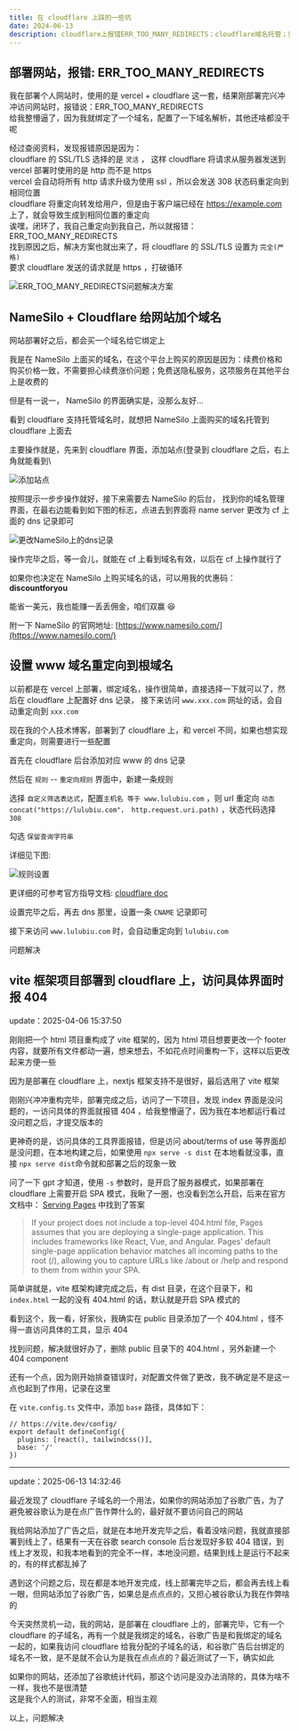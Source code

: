 ```yaml
---
title: 在 cloudflare 上踩的一些坑
date: 2024-06-13
description: cloudflare上报错ERR_TOO_MANY_REDIRECTS；cloudflare域名托管；重定向规则设置
---
```


## 部署网站，报错: ERR_TOO_MANY_REDIRECTS

我在部署个人网站时，使用的是 vercel + cloudflare 这一套，结果刚部署完兴冲冲访问网站时，报错说：ERR_TOO_MANY_REDIRECTS  
给我整懵逼了，因为我就绑定了一个域名，配置了一下域名解析，其他还啥都没干呢   

经过查阅资料，发现报错原因是因为：   
cloudflare 的 SSL/TLS 选择的是 `灵活` ， 这样 cloudflare 将请求从服务器发送到 vercel 部署时使用的是 http 而不是 https   
vercel 会自动将所有 http 请求升级为使用 ssl ，所以会发送 308 状态码重定向到相同位置   
cloudflare 将重定向转发给用户，但是由于客户端已经在 https://example.com 上了，就会导致生成到相同位置的重定向   
诶嘿，闭环了，我自己重定向到我自己，所以就报错： ERR_TOO_MANY_REDIRECTS   
找到原因之后，解决方案也就出来了，将 cloudflare 的 SSL/TLS 设置为 `完全(严格)`   
要求 cloudflare 发送的请求就是 https ，打破循环   

<img src="/assets/cloudflare-some-error/error.webp" loading="lazy" alt="ERR_TOO_MANY_REDIRECTS问题解决方案" />

## NameSilo + Cloudflare 给网站加个域名

网站部署好之后，都会买一个域名给它绑定上

我是在 NameSilo 上面买的域名，在这个平台上购买的原因是因为：续费价格和购买价格一致，不需要担心续费涨价问题；免费送隐私服务，这项服务在其他平台上是收费的

但是有一说一， NameSilo 的界面确实是，没那么友好...

看到 cloudflare 支持托管域名时，就想把 NameSilo 上面购买的域名托管到 cloudflare 上面去

主要操作就是，先来到 cloudflare 界面，添加站点(登录到 cloudflare 之后，右上角就能看到\

<img src="/assets/cloudflare-some-error/add-website.webp" loading="lazy" alt="添加站点" />

按照提示一步步操作就好，接下来需要去 NameSilo 的后台， 找到你的域名管理界面，在最右边能看到如下图的标志，点进去到界面将 name server 更改为 cf 上面的 dns 记录即可

<img src="/assets/cloudflare-some-error/change-dns.webp" loading="lazy" alt="更改NameSilo上的dns记录" />

操作完毕之后，等一会儿，就能在 cf 上看到域名有效，以后在 cf 上操作就行了

如果你也决定在 NameSilo 上购买域名的话，可以用我的优惠码： <strong> discountforyou </strong>

能省一美元，我也能赚一丢丢佣金，咱们双赢 😆

附一下 NameSilo 的官网地址: [https://www.namesilo.com/](https://www.namesilo.com/)

## 设置 www 域名重定向到根域名

以前都是在 vercel 上部署，绑定域名，操作很简单，直接选择一下就可以了，然后在 cloudflare 上配置好 dns 记录，
接下来访问 `www.xxx.com` 网址的话，会自动重定向到 `xxx.com`

现在我的个人技术博客，部署到了 cloudflare 上，和 vercel 不同，如果也想实现重定向，则需要进行一些配置

首先在 cloudflare 后台添加对应 www 的 dns 记录

然后在 `规则` -- `重定向规则` 界面中，新建一条规则

选择 `自定义筛选表达式`，配置`主机名 等于 www.lulubiu.com` ，则 url 重定向 `动态 concat("https://lulubiu.com"， http.request.uri.path)` ，状态代码选择 `308`

勾选 `保留查询字符串`

详细见下图:

<img src="/assets/cloudflare-some-error/config.webp" loading="lazy" alt="规则设置" />

更详细的可参考官方指导文档: [cloudflare doc](https://developers.cloudflare.com/rules/reference/page-rules-migration/#migrate-forwarding-url)

设置完毕之后，再去 dns 那里，设置一条 `CNAME` 记录即可

接下来访问 `www.lulubiu.com` 时，会自动重定向到 `lulubiu.com`

问题解决

## vite 框架项目部署到 cloudflare 上，访问具体界面时报 404

update：2025-04-06 15:37:50

刚刚把一个 html 项目重构成了 vite 框架的，因为 html 项目想要更改一个 footer 内容，就要所有文件都动一遍，想来想去，不如花点时间重构一下，这样以后更改起来方便一些

因为是部署在 cloudflare 上，nextjs 框架支持不是很好，最后选用了 vite 框架

刚刚兴冲冲重构完毕，部署完成之后，访问了一下项目，发现 index 界面是没问题的，一访问具体的界面就报错 404 ，给我整懵逼了，因为我在本地都运行看过没问题之后，才提交版本的

更神奇的是，访问具体的工具界面报错，但是访问 about/terms of use 等界面却是没问题，在本地构建之后，如果使用 `npx serve -s dist` 在本地看就没事，直接 `npx serve dist`命令就和部署之后的现象一致

问了一下 gpt 才知道，使用 `-s` 参数时，是开启了服务器模式，如果部署在 cloudflare 上需要开启 SPA 模式，我瞅了一圈，也没看到怎么开启，后来在官方文档中： [Serving Pages](https://developers.cloudflare.com/pages/configuration/serving-pages/) 中找到了答案

> If your project does not include a top-level 404.html file, Pages assumes that you are deploying a single-page application. This includes frameworks like React, Vue, and Angular. Pages' default single-page application behavior matches all incoming paths to the root (/), allowing you to capture URLs like /about or /help and respond to them from within your SPA.

简单讲就是，vite 框架构建完成之后，有 dist 目录，在这个目录下，和 `index.html` 一起的没有 404.html 的话，默认就是开启 SPA 模式的

看到这个，我一看，好家伙，我确实在 public 目录添加了一个 404.html ，怪不得一直访问具体的工具，显示 404

找到问题，解决就很好办了，删除 public 目录下的 404.html ，另外新建一个 404 component

还有一个点，因为刚开始排查错误时，对配置文件做了更改，我不确定是不是这一点也起到了作用，记录在这里

在 `vite.config.ts` 文件中，添加 `base` 路径，具体如下：

```
// https://vite.dev/config/
export default defineConfig({
  plugins: [react(), tailwindcss()],
  base: '/'
})
```

---

update：2025-06-13 14:32:46

最近发现了 cloudflare 子域名的一个用法，如果你的网站添加了谷歌广告，为了避免被谷歌认为是在点广告作弊什么的，最好就不要访问自己的网站

我给网站添加了广告之后，就是在本地开发完毕之后，看着没啥问题，我就直接部署到线上了，结果有一天在谷歌 search console 后台发现好多软 404 错误，到线上才发现，和我本地看到的完全不一样，本地没问题，结果到线上是运行不起来的，有的样式都乱掉了

遇到这个问题之后，现在都是本地开发完成，线上部署完毕之后，都会再去线上看一眼，但网站添加了谷歌广告，如果总是点点点的，又担心被谷歌认为我在作弊啥的

今天突然灵机一动，我的网站，是部署在 cloudflare 上的，部署完毕，它有一个 cloudflare 的子域名，再有一个就是我绑定的域名，谷歌广告是和我绑定的域名一起的，如果我访问 cloudflare 给我分配的子域名的话，和谷歌广告后台绑定的域名不一致，是不是就不会认为是我在点点点的？最近测试了一下，确实如此

如果你的网站，还添加了谷歌统计代码，那这个访问是没办法消除的，具体为啥不一样，我也不是很清楚   
这是我个人的测试，非常不全面，相当主观

以上，问题解决